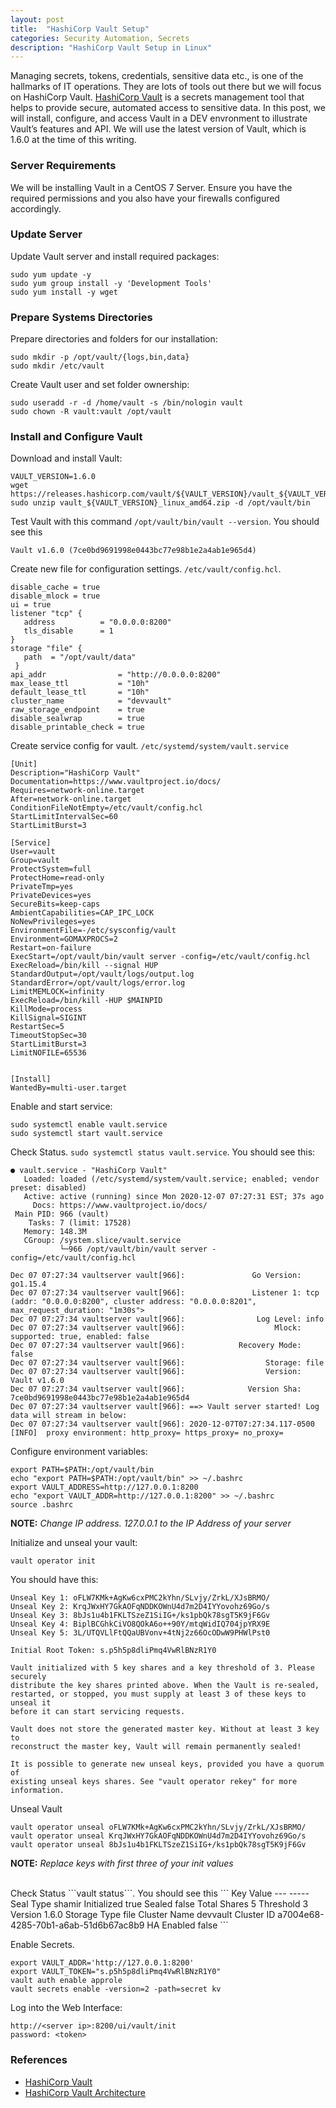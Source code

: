 ```yaml
---
layout: post
title:  "HashiCorp Vault Setup"
categories: Security Automation, Secrets
description: "HashiCorp Vault Setup in Linux"
---
```


Managing secrets, tokens, credentials, sensitive data etc., is one of the hallmarks of IT operations. They are lots of tools out there but we will focus on HashiCorp Vault. [HashiCorp Vault](https://www.vaultproject.io/) is a secrets management tool that helps to provide secure, automated access to sensitive data. In this post, we will install, configure, and access Vault in a DEV envronment to illustrate Vault’s features and API. We will use the latest version of Vault, which is 1.6.0 at the time of this writing.

### **Server Requirements**
We will be installing Vault in a CentOS 7 Server. Ensure you have the required permissions and you also have your firewalls configured accordingly.

### **Update Server**
Update Vault server and install required packages:
```
sudo yum update -y
sudo yum group install -y 'Development Tools'
sudo yum install -y wget
```

### **Prepare Systems Directories**
Prepare directories and folders for our installation:
```
sudo mkdir -p /opt/vault/{logs,bin,data}
sudo mkdir /etc/vault
```

Create Vault user and set folder ownership:
```
sudo useradd -r -d /home/vault -s /bin/nologin vault
sudo chown -R vault:vault /opt/vault
```

### **Install and Configure Vault**
Download and install Vault:
```
VAULT_VERSION=1.6.0
wget https://releases.hashicorp.com/vault/${VAULT_VERSION}/vault_${VAULT_VERSION}_linux_amd64.zip
sudo unzip vault_${VAULT_VERSION}_linux_amd64.zip -d /opt/vault/bin
```
Test Vault with this command ```/opt/vault/bin/vault --version```. You should see this
```
Vault v1.6.0 (7ce0bd9691998e0443bc77e98b1e2a4ab1e965d4)
```

Create new file for configuration settings. ```/etc/vault/config.hcl```. 
```
disable_cache = true
disable_mlock = true
ui = true
listener "tcp" {
   address          = "0.0.0.0:8200"
   tls_disable      = 1
}
storage "file" {
   path  = "/opt/vault/data"
 }
api_addr                = "http://0.0.0.0:8200"
max_lease_ttl           = "10h"
default_lease_ttl       = "10h"
cluster_name            = "devvault"
raw_storage_endpoint    = true
disable_sealwrap        = true
disable_printable_check = true
```

Create service config for vault. ```/etc/systemd/system/vault.service```
```
[Unit]
Description="HashiCorp Vault"
Documentation=https://www.vaultproject.io/docs/
Requires=network-online.target
After=network-online.target
ConditionFileNotEmpty=/etc/vault/config.hcl
StartLimitIntervalSec=60
StartLimitBurst=3

[Service]
User=vault
Group=vault
ProtectSystem=full
ProtectHome=read-only
PrivateTmp=yes
PrivateDevices=yes
SecureBits=keep-caps
AmbientCapabilities=CAP_IPC_LOCK
NoNewPrivileges=yes
EnvironmentFile=-/etc/sysconfig/vault
Environment=GOMAXPROCS=2
Restart=on-failure
ExecStart=/opt/vault/bin/vault server -config=/etc/vault/config.hcl
ExecReload=/bin/kill --signal HUP
StandardOutput=/opt/vault/logs/output.log
StandardError=/opt/vault/logs/error.log
LimitMEMLOCK=infinity
ExecReload=/bin/kill -HUP $MAINPID
KillMode=process
KillSignal=SIGINT
RestartSec=5
TimeoutStopSec=30
StartLimitBurst=3
LimitNOFILE=65536


[Install]
WantedBy=multi-user.target
```

Enable and start service:
```
sudo systemctl enable vault.service 
sudo systemctl start vault.service 
```
Check Status. ```sudo systemctl status vault.service```. You should see this:
```
● vault.service - "HashiCorp Vault"
   Loaded: loaded (/etc/systemd/system/vault.service; enabled; vendor preset: disabled)
   Active: active (running) since Mon 2020-12-07 07:27:31 EST; 37s ago
     Docs: https://www.vaultproject.io/docs/
 Main PID: 966 (vault)
    Tasks: 7 (limit: 17528)
   Memory: 148.3M
   CGroup: /system.slice/vault.service
           └─966 /opt/vault/bin/vault server -config=/etc/vault/config.hcl

Dec 07 07:27:34 vaultserver vault[966]:               Go Version: go1.15.4
Dec 07 07:27:34 vaultserver vault[966]:               Listener 1: tcp (addr: "0.0.0.0:8200", cluster address: "0.0.0.0:8201", max_request_duration: "1m30s">
Dec 07 07:27:34 vaultserver vault[966]:                Log Level: info
Dec 07 07:27:34 vaultserver vault[966]:                    Mlock: supported: true, enabled: false
Dec 07 07:27:34 vaultserver vault[966]:            Recovery Mode: false
Dec 07 07:27:34 vaultserver vault[966]:                  Storage: file
Dec 07 07:27:34 vaultserver vault[966]:                  Version: Vault v1.6.0
Dec 07 07:27:34 vaultserver vault[966]:              Version Sha: 7ce0bd9691998e0443bc77e98b1e2a4ab1e965d4
Dec 07 07:27:34 vaultserver vault[966]: ==> Vault server started! Log data will stream in below:
Dec 07 07:27:34 vaultserver vault[966]: 2020-12-07T07:27:34.117-0500 [INFO]  proxy environment: http_proxy= https_proxy= no_proxy=
```

Configure environment variables:
```
export PATH=$PATH:/opt/vault/bin
echo "export PATH=$PATH:/opt/vault/bin" >> ~/.bashrc
export VAULT_ADDRESS=http://127.0.0.1:8200
echo "export VAULT_ADDR=http://127.0.0.1:8200" >> ~/.bashrc
source .bashrc
```
**NOTE:** *Change IP address. 127.0.0.1 to the IP Address of your server* 

Initialize and unseal your vault:
```
vault operator init
```
You should have this:
```
Unseal Key 1: oFLW7KMk+AgKw6cxPMC2kYhn/SLvjy/ZrkL/XJsBRMO/
Unseal Key 2: KrqJWxHY7GkAOFqNDDKOWnU4d7m2D4IYYovohz69Go/s
Unseal Key 3: 8bJs1u4b1FKLTSzeZ1SiIG+/ks1pbQk78sgT5K9jF6Gv
Unseal Key 4: BiplBCGhkCiVO8QOkA6o++90Y/mtqWidIQ704jpYRX9E
Unseal Key 5: 3L/UTQVLlFtQQaUBVonv+4tNj2z66OcODwW9PHWlPst0

Initial Root Token: s.p5h5p8dliPmq4VwRlBNzR1Y0

Vault initialized with 5 key shares and a key threshold of 3. Please securely
distribute the key shares printed above. When the Vault is re-sealed,
restarted, or stopped, you must supply at least 3 of these keys to unseal it
before it can start servicing requests.

Vault does not store the generated master key. Without at least 3 key to
reconstruct the master key, Vault will remain permanently sealed!

It is possible to generate new unseal keys, provided you have a quorum of
existing unseal keys shares. See "vault operator rekey" for more information.
```

Unseal Vault
```
vault operator unseal oFLW7KMk+AgKw6cxPMC2kYhn/SLvjy/ZrkL/XJsBRMO/
vault operator unseal KrqJWxHY7GkAOFqNDDKOWnU4d7m2D4IYYovohz69Go/s
vault operator unseal 8bJs1u4b1FKLTSzeZ1SiIG+/ks1pbQk78sgT5K9jF6Gv
```
**NOTE:** *Replace keys with first three of your init values*

<br>
Check Status ```vault status```. You should see this
```
Key             Value
---             -----
Seal Type       shamir
Initialized     true
Sealed          false
Total Shares    5
Threshold       3
Version         1.6.0
Storage Type    file
Cluster Name    devvault
Cluster ID      a7004e68-4285-70b1-a6ab-51d6b67ac8b9
HA Enabled      false
```

Enable Secrets.
```
export VAULT_ADDR='http://127.0.0.1:8200'
export VAULT_TOKEN="s.p5h5p8dliPmq4VwRlBNzR1Y0"
vault auth enable approle
vault secrets enable -version=2 -path=secret kv
```

Log into the Web Interface:
```
http://<server ip>:8200/ui/vault/init
password: <token>
```


### **References**
* [HashiCorp Vault](https://www.vaultproject.io)
* [HashiCorp Vault Architecture](https://www.vaultproject.io/docs/internals/architecture)
